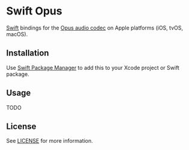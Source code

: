 # Swift Opus

[Swift](https://swift.org/) bindings for the [Opus audio codec](https://opus-codec.org/) on Apple platforms (iOS, tvOS, macOS).

## Installation

Use [Swift Package Manager](https://swift.org/package-manager/) to add this to your Xcode project or Swift package.

## Usage

TODO

## License

See [LICENSE](LICENSE) for more information.
